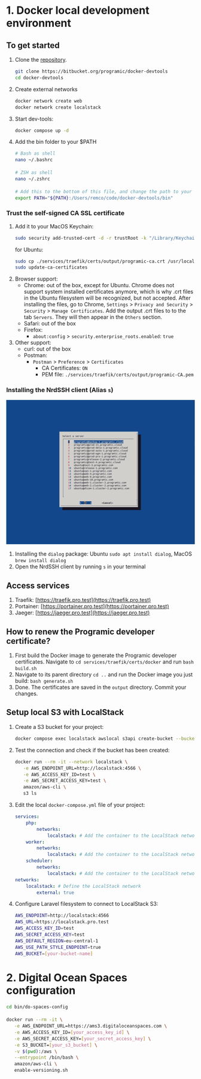 # 1. Docker local development environment

## To get started
1. Clone the [repository](https://bitbucket.org/programic/docker-devtools).
   ```bash
   git clone https://bitbucket.org/programic/docker-devtools
   cd docker-devtools
   ```
3. Create external networks
   ```bash
   docker network create web
   docker network create localstack
   ```
3. Start dev-tools:
   ```bash
   docker compose up -d
   ```
4. Add the bin folder to your $PATH
   ```bash
   # Bash as shell
   nano ~/.bashrc 
   
   # ZSH as shell
   nano ~/.zshrc
   
   # Add this to the bottom of this file, and change the path to your docker-devtools folder
   export PATH="${PATH}:/Users/remco/code/docker-devtools/bin"
   ```

### Trust the self-signed CA SSL certificate
1. Add it to your MacOS Keychain:
   ```bash
   sudo security add-trusted-cert -d -r trustRoot -k "/Library/Keychains/System.keychain" ./services/traefik/certs/output/programic-ca.crt
   ```
   for Ubuntu:
   ```bash
   sudo cp ./services/traefik/certs/output/programic-ca.crt /usr/local/share/ca-certificates
   sudo update-ca-certificates
   ```
2. Browser support:
   * Chrome: out of the box, except for Ubuntu. Chrome does not support system installed certificates anymore, 
   which is why .crt files in the Ubuntu filesystem will be recognized, but not accepted. After installing the files, 
   go to Chrome, `Settings` > `Privacy and Security` > `Security` > `Manage Certificates`. Add the output .crt files to
   to the tab `Servers`. They will then appear in the `Others` section.
   * Safari: out of the box
   * Firefox:
      * `about:config` > `security.enterprise_roots.enabled`: `true`
3. Other support:
   * curl: out of the box
   * Postman:
     * `Postman` > `Preference` > `Certificates`
       * CA Certificates: `ON`
       * PEM file: `./services/traefik/certs/output/programic-CA.pem`

### Installing the NrdSSH client (Alias `s`)
![NrdSSH client screenshot](readme-assets/nrdssh-client.png)

1. Installing the `dialog` package: Ubuntu `sudo apt install dialog`, MacOS `brew install dialog`
2. Open the NrdSSH client by running `s` in your terminal

## Access services
1. Traefik: [https://traefik.pro.test](https://traefik.pro.test)
2. Portainer: [https://portainer.pro.test](https://portainer.pro.test)
3. Jaeger: [https://jaeger.pro.test](https://jaeger.pro.test)
    
## How to renew the Programic developer certificate?
1. First build the Docker image to generate the Programic developer certificates. Navigate to `cd services/traefik/certs/docker` and run `bash build.sh`
2. Navigate to its parent directory `cd ..` and run the Docker image you just build: `bash generate.sh`
3. Done. The certificates are saved in the `output` directory. Commit your changes.

## Setup local S3 with LocalStack

1. Create a S3 bucket for your project:
   ```bash
   docker compose exec localstack awslocal s3api create-bucket --bucket [your-bucket-name]
   ```
2. Test the connection and check if the bucket has been created:
   ```bash
   docker run --rm -it --network localstack \
      -e AWS_ENDPOINT_URL=http://localstack:4566 \
      -e AWS_ACCESS_KEY_ID=test \
      -e AWS_SECRET_ACCESS_KEY=test \
      amazon/aws-cli \
      s3 ls
   ```
3. Edit the local `docker-compose.yml` file of your project:
   ```yml
   services:
       php:
           networks:
               localstack: # Add the container to the LocalStack network
       worker:
           networks:
               localstack: # Add the container to the LocalStack network
       scheduler:
           networks:
               localstack: # Add the container to the LocalStack network
   networks:
       localstack: # Define the LocalStack network
           external: true
   ```
4. Configure Laravel filesystem to connect to LocalStack S3:
   ```bash
   AWS_ENDPOINT=http://localstack:4566
   AWS_URL=https://localstack.pro.test
   AWS_ACCESS_KEY_ID=test
   AWS_SECRET_ACCESS_KEY=test
   AWS_DEFAULT_REGION=eu-central-1
   AWS_USE_PATH_STYLE_ENDPOINT=true
   AWS_BUCKET=[your-bucket-name]
   ```

# 2. Digital Ocean Spaces configuration
```bash
cd bin/do-spaces-config

docker run --rm -it \
   -e AWS_ENDPOINT_URL=https://ams3.digitaloceanspaces.com \
   -e AWS_ACCESS_KEY_ID=[your_access_key_id] \
   -e AWS_SECRET_ACCESS_KEY=[your_secret_access_key] \
   -e S3_BUCKET=[your_s3_bucket] \
   -v $(pwd):/aws \
   --entrypoint /bin/bash \
   amazon/aws-cli \
   enable-versioning.sh
```